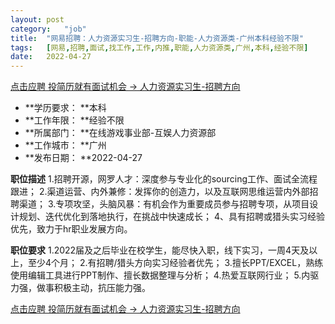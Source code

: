 ```yaml
---
layout:	post
category:	"job"
title:	"网易招聘：人力资源实习生-招聘方向-职能-人力资源类-广州本科经验不限"
tags:	[网易,招聘,面试,找工作,工作,内推,职能,人力资源类,广州,本科,经验不限]
date:	2022-04-27
---
```


[点击应聘 投简历就有面试机会 -> 人力资源实习生-招聘方向](http://mobile.bole.netease.com/bole/boleDetail?id=27351&employeeId=346f03c3cda5f04c&key=all)



- **学历要求： **本科
- **工作年限： **经验不限
- **所属部门： **在线游戏事业部-互娱人力资源部
- **工作城市： **广州
- **发布日期： **2022-04-27



**职位描述**
1.招聘开源，网罗人才：深度参与专业化的sourcing工作、面试全流程跟进；
2.渠道运营、内外兼修：发挥你的创造力，以及互联网思维运营内外部招聘渠道；
3.专项攻坚，头脑风暴：有机会作为重要成员参与招聘专项，从项目设计规划、迭代优化到落地执行，在挑战中快速成长；
4、具有招聘或猎头实习经验优先，致力于hr职业发展方向。&nbsp; &nbsp;



**职位要求**
1.2022届及之后毕业在校学生，能尽快入职，线下实习，一周4天及以上，至少4个月；
2.有招聘/猎头方向实习经验者优先；
3.擅长PPT/EXCEL，熟练使用编辑工具进行PPT制作、擅长数据整理与分析；
4.热爱互联网行业；
5.内驱力强，做事积极主动，抗压能力强。



[点击应聘 投简历就有面试机会 -> 人力资源实习生-招聘方向](http://mobile.bole.netease.com/bole/boleDetail?id=27351&employeeId=346f03c3cda5f04c&key=all)